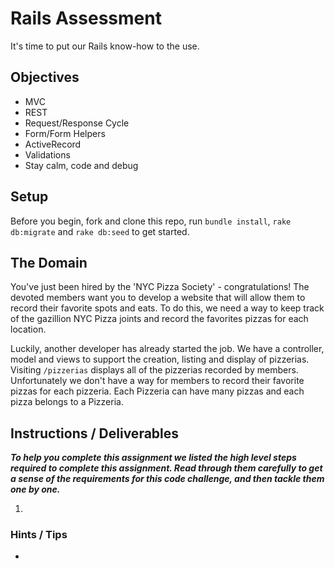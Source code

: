 # Rails Assessment
It's time to put our Rails know-how to the use.

## Objectives
+ MVC
+ REST
+ Request/Response Cycle
+ Form/Form Helpers
+ ActiveRecord
+ Validations
+ Stay calm, code and debug

## Setup

Before you begin, fork and clone this repo, run `bundle install`, `rake db:migrate` and `rake db:seed` to get started.

## The Domain
You've just been hired by the 'NYC Pizza Society' - congratulations! The devoted members want you to develop a website that will allow them to record their favorite spots and eats. To do this, we need a way to keep track of the gazillion NYC Pizza joints and record the favorites pizzas for each location.

Luckily, another developer has already started the job. We have a controller, model and views to support the creation, listing and display of pizzerias. Visiting `/pizzerias` displays all of the pizzerias recorded by members. Unfortunately we don't have a way for members to record their favorite pizzas for each pizzeria. Each Pizzeria can have many pizzas and each pizza belongs to a Pizzeria.

## Instructions / Deliverables

***To help you complete this assignment we listed the high level steps required to complete this assignment. Read through them carefully to get a sense of the requirements for this code challenge, and then tackle them one by one.***

1.


### Hints / Tips
+ 

